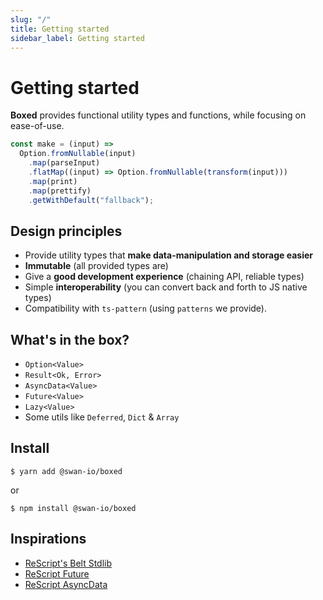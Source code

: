 ```yaml
---
slug: "/"
title: Getting started
sidebar_label: Getting started
---
```


# Getting started

**Boxed** provides functional utility types and functions, while focusing on ease-of-use.

```ts
const make = (input) =>
  Option.fromNullable(input)
    .map(parseInput)
    .flatMap((input) => Option.fromNullable(transform(input)))
    .map(print)
    .map(prettify)
    .getWithDefault("fallback");
```

## Design principles

- Provide utility types that **make data-manipulation and storage easier**
- **Immutable** (all provided types are)
- Give a **good development experience** (chaining API, reliable types)
- Simple **interoperability** (you can convert back and forth to JS native types)
- Compatibility with `ts-pattern` (using `patterns` we provide).

## What's in the box?

- `Option<Value>`
- `Result<Ok, Error>`
- `AsyncData<Value>`
- `Future<Value>`
- `Lazy<Value>`
- Some utils like `Deferred`, `Dict` & `Array`

## Install

```console
$ yarn add @swan-io/boxed
```

or

```console
$ npm install @swan-io/boxed
```

## Inspirations

- [ReScript's Belt Stdlib](https://rescript-lang.org/docs/manual/latest/api/belt)
- [ReScript Future](https://github.com/bloodyowl/rescript-future)
- [ReScript AsyncData](https://github.com/bloodyowl/rescript-asyncdata)
